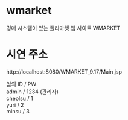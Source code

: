 # wmarket
경매 시스템이 있는 플리마켓 웹 사이트 WMARKET


# 시연 주소
http://localhost:8080/WMARKET_9.17/Main.jsp

임의 ID / PW <br>
admin / 1234 (관리자) <br>
cheolsu / 1 <br>
yuri / 2 <br>
minsu / 3 <br>
